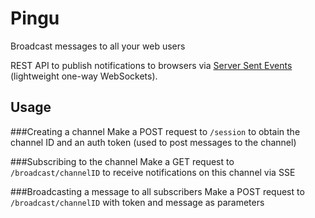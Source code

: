# Pingu
Broadcast messages to all your web users

REST API to publish notifications to browsers via [Server Sent Events](https://developer.mozilla.org/en-US/docs/Server-sent_events) (lightweight one-way WebSockets). 

## Usage
###Creating a channel
Make a POST request to `/session` to obtain the channel ID and an auth token (used to post messages to the channel)

###Subscribing to the channel
Make a GET request to `/broadcast/channelID` to receive notifications on this channel via SSE

###Broadcasting a message to all subscribers
Make a POST request to `/broadcast/channelID` with token and message as parameters
